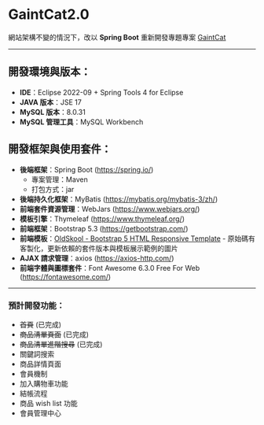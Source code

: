 # GaintCat2.0
網站架構不變的情況下，改以 **Spring Boot** 重新開發專題專案 [GaintCat](https://github.com/coffeeortea2/GaintCat) 

* * *

## 開發環境與版本：
* **IDE**：Eclipse 2022-09 + Spring Tools 4 for Eclipse
* **JAVA 版本**：JSE 17
* **MySQL 版本**：8.0.31
* **MySQL 管理工具**：MySQL Workbench

## 開發框架與使用套件：
* **後端框架**：Spring Boot (https://spring.io/)
  - 專案管理：Maven
  - 打包方式：jar
* **後端持久化框架**：MyBatis (https://mybatis.org/mybatis-3/zh/)
* **前端套件資源管理**：WebJars (https://www.webjars.org/)
* **模板引擎**：Thymeleaf (https://www.thymeleaf.org/)
* **前端框架**：Bootstrap 5.3 (https://getbootstrap.com/)
* **前端模板**：[OldSkool - Bootstrap 5 HTML Responsive Template](https://github.com/PixelRocket-Shop/oldskool-html-bootstrap) - 原始碼有客製化，更新依賴的套件版本與模板展示範例的圖片
* **AJAX 請求管理**：axios (https://axios-http.com/)
* **前端字體與圖標套件**：Font Awesome 6.3.0 Free For Web (https://fontawesome.com/)


- - -

### 預計開發功能：
* ~~首頁~~ (已完成)
* ~~商品清單頁面~~ (已完成)
* ~~商品清單進階搜尋~~ (已完成)
* 關鍵詞搜索
* 商品詳情頁面
* 會員機制
* 加入購物車功能
* 結帳流程
* 商品 wish list 功能
* 會員管理中心
